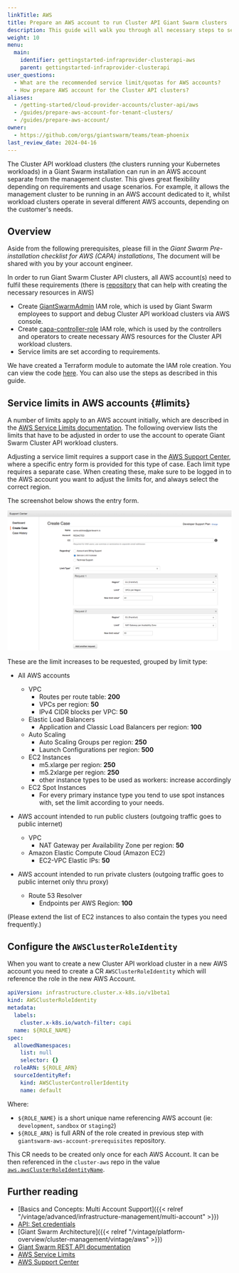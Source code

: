 ```yaml
---
linkTitle: AWS
title: Prepare an AWS account to run Cluster API Giant Swarm clusters
description: This guide will walk you through all necessary steps to set up an Amazon AWS account with appropriate IAM roles for operating Cluster API Giant Swarm clusters.
weight: 10
menu:
  main:
    identifier: gettingstarted-infraprovider-clusterapi-aws
    parent: gettingstarted-infraprovider-clusterapi
user_questions:
  - What are the recommended service limit/quotas for AWS accounts?
  - How prepare AWS account for the Cluster API clusters?
aliases:
  - /getting-started/cloud-provider-accounts/cluster-api/aws
  - /guides/prepare-aws-account-for-tenant-clusters/
  - /guides/prepare-aws-account/
owner:
  - https://github.com/orgs/giantswarm/teams/team-phoenix
last_review_date: 2024-04-16
---
```


The Cluster API workload clusters (the clusters running your Kubernetes workloads) in a Giant Swarm installation can run in an AWS account separate from the management cluster. This gives great flexibility depending on requirements and usage scenarios. For example, it allows the management cluster to be running in an AWS account dedicated to it, whilst workload clusters operate in several different AWS accounts, depending
on the customer's needs.

## Overview

Aside from the following prerequisites, please fill in the _Giant Swarm Pre-installation checklist for AWS (CAPA) installations_, The document will be shared with you by your account engineer.

In order to run Giant Swarm Cluster API clusters, all AWS account(s) need to fulfil these requirements (there is [repository](https://github.com/giantswarm/giantswarm-aws-account-prerequisites) that can help with creating the necessary resources in AWS)

- Create [GiantSwarmAdmin](https://github.com/giantswarm/giantswarm-aws-account-prerequisites/tree/master/admin-role) IAM role, which is used by Giant Swarm employees to support and debug Cluster API workload clusters via AWS console.
- Create [capa-controller-role](https://github.com/giantswarm/giantswarm-aws-account-prerequisites/tree/master/capa-controller-role) IAM role, which is used by the controllers and operators to create necessary AWS resources for the Cluster API workload clusters.
- Service limits are set according to requirements.

We have created a Terraform module to automate the IAM role creation. You can view the code [here](https://github.com/giantswarm/giantswarm-aws-account-prerequisites). You can also use the steps as described in this guide.

## Service limits in AWS accounts {#limits}

A number of limits apply to an AWS account initially, which are described in the [AWS Service Limits documentation](https://docs.aws.amazon.com/general/latest/gr/aws_service_limits.html). The following overview lists the limits that have to be adjusted in order to use the account to operate Giant Swarm Cluster API workload clusters.

Adjusting a service limit requires a support case in the [AWS Support Center](https://console.aws.amazon.com/support/home), where a specific entry form is provided for this type of case. Each limit type requires a separate case. When creating these, make sure to be logged in to the AWS account you want to adjust the limits for, and always select the correct region.

The screenshot below shows the entry form.

![Screenshot](aws-service-limits.png)

These are the limit increases to be requested, grouped by limit type:

- All AWS accounts
    - VPC
        - Routes per route table: **200**
        - VPCs per region: **50**
        - IPv4 CIDR blocks per VPC: **50**
    - Elastic Load Balancers
        - Application and Classic Load Balancers per region: **100**
    - Auto Scaling
        - Auto Scaling Groups per region: **250**
        - Launch Configurations per region: **500**
    - EC2 Instances
        - m5.xlarge per region: **250**
        - m5.2xlarge per region: **250**
        - other instance types to be used as workers: increase accordingly
    - EC2 Spot Instances
        - For every primary instance type you tend to use spot instances with, set the limit according to your needs.
- AWS account intended to run public clusters (outgoing traffic goes to public internet)
    - VPC
        - NAT Gateway per Availability Zone per region: **50**
    - Amazon Elastic Compute Cloud (Amazon EC2)
        - EC2-VPC Elastic IPs: **50**

- AWS account intended to run private clusters (outgoing traffic goes to public internet only thru proxy)
    - Route 53 Resolver
        - Endpoints per AWS Region: **100**

(Please extend the list of EC2 instances to also contain the types you need frequently.)

## Configure the `AWSClusterRoleIdentity`

When you want to create a new Cluster API workload cluster in a new AWS account you need to create a CR `AWSClusterRoleIdentity` which will reference the role in the new AWS Account.

```yaml
apiVersion: infrastructure.cluster.x-k8s.io/v1beta1
kind: AWSClusterRoleIdentity
metadata:
  labels:
    cluster.x-k8s.io/watch-filter: capi
  name: ${ROLE_NAME}
spec:
  allowedNamespaces:
    list: null
    selector: {}
  roleARN: ${ROLE_ARN}
  sourceIdentityRef:
    kind: AWSClusterControllerIdentity
    name: default
```

Where:

- `${ROLE_NAME}` is a short unique name referencing AWS account (ie: `development`, `sandbox` or `staging2`)
- `${ROLE_ARN}` is full ARN of the role created in previous step with `giantswarm-aws-account-prerequisites` repository.

This CR needs to be created only once for each AWS Account. It can be then referenced in the `cluster-aws` repo in the value [`aws.awsClusterRoleIdentityName`](https://github.com/giantswarm/cluster-aws/blob/master/helm/cluster-aws/values.yaml#L14).

## Further reading

- [Basics and Concepts: Multi Account Support]({{< relref "/vintage/advanced/infrastructure-management/multi-account" >}})
- [API: Set credentials](/api/#operation/addCredentials)
- [Giant Swarm Architecture]({{< relref "/vintage/platform-overview/cluster-management/vintage/aws" >}})
- [Giant Swarm REST API documentation](/api/)
- [AWS Service Limits](https://docs.aws.amazon.com/general/latest/gr/aws_service_limits.html)
- [AWS Support Center](https://console.aws.amazon.com/support/home)
